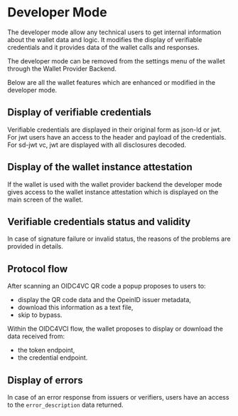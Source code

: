 # Developer Mode

The developer mode allow any technical users to get internal information about the wallet data and logic. It modifies the display of verifiable credentials and it provides data of the wallet calls and responses.

The developer mode can be removed from the settings menu of the wallet through the Wallet Provider Backend.

Below are all the wallet features which are enhanced or modified in the developer mode.

## Display of verifiable credentials

Verifiable credentials are displayed in their original form as json-ld or jwt. For jwt users have an access to the header and payload of the credentials. For sd-jwt vc, jwt are displayed with all disclosures decoded.

## Display of the wallet instance attestation

If the wallet is used with the wallet provider backend the developer mode gives access to the wallet instance attestation which is displayed on the main screen of the wallet.

## Verifiable credentials status and validity

In case of signature failure or invalid status, the reasons of the problems are provided in details.

## Protocol flow

After scanning an OIDC4VC QR code a popup proposes to users to:

* display the QR code data and the OpeinID issuer metadata,
* download this information as a text file,
* skip to bypass.

Within the OIDC4VCI flow, the wallet proposes to display or download the data received from:

- the token endpoint,
- the credential endpoint.

## Display of errors

In case of an error response from issuers or verifiers, users have an access to the `error_description` data returned.
